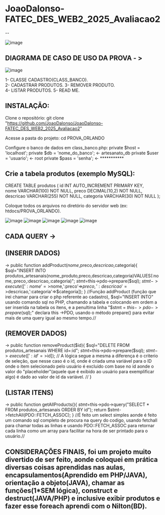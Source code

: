    
# JoaoDalonso-FATEC_DES_WEB2_2025_Avaliacao2
--

![image](https://github.com/user-attachments/assets/35d91f42-0648-4305-938e-e8ae72d39eed)  

DIAGRAMA DE CASO DE USO DA PROVA - >
--




 ![image](https://github.com/user-attachments/assets/d3725470-1b31-40ee-aecb-f16d999c9f55)








1- CLASSE CADASTRO(CLASS_BANCO).   
2- CADASTRAR PRODUTOS.
3- REMOVER PRODUTO.                                                                                                                                    
4- LISTAR PRODUTOS.
5- READ ME.                                                                                                                                                     

                                                                                                                                                       
                                                                                                      
INSTALAÇÃO:
--

Clone o repositório:
git clone "https://github.com/JoaoDalonso/JoaoDalonso-FATEC_DES_WEB2_2025_Avaliacao2"


Acesse a pasta do projeto:
cd PROVA_ORLANDO

Configure o banco de dados em class_banco.php:
private $host = 'localhost';
private $db   = 'nome_do_banco'; <- artesanato_db
private $user = 'usuario'; <- root
private $pass = 'senha'; <- ***********


Crie a tabela produtos (exemplo MySQL):
--

CREATE TABLE produtos (
  id INT AUTO_INCREMENT PRIMARY KEY,                                                                                                                       
  nome VARCHAR(100) NOT NULL,
  preco DECIMAL(10,2) NOT NULL,
  descricao VARCHAR(255) NOT NULL,
  categoria VARCHAR(30) NOT NULL
);
                                                                     

Coloque todos os arquivos no diretório do servidor web (ex: htdocs/PROVA_ORLANDO).

![image](https://github.com/user-attachments/assets/206b46db-ccf3-4b2f-b76e-4b3628b85e8a)
![image](https://github.com/user-attachments/assets/122be105-b2ad-4eae-8862-77ff1abe05c9)
![image](https://github.com/user-attachments/assets/e70f8030-8605-4a8c-be1a-f89a664e955f)
![image](https://github.com/user-attachments/assets/931575ac-4dd6-4c5e-a56b-aa8ee2110437)
![image](https://github.com/user-attachments/assets/abe2dcfa-8277-451b-8014-fe7ed49b1327)

CADA QUERY ->
--

(INSERIR DADOS)
--

-> public function addProduct($nome,$preco,$descricao,$categoria){
        $sql="INSERT INTO produtos_artesanais(nome_produto,preco,descricao,categoria)VALUES(:nome,:preco,:descricao,:categoria)";
        $stmt=$this->pdo->prepare($sql);
        $stmt->execute([':nome'=>$nome,':preco'=>$preco,':descricao'=>$descricao,':categoria'=>$categoria]);
    } //Função addProduct (função que irei chamar para criar o php referente ao cadastro), $sql="INSERT INTO" usando comando sql no PHP, chamando a tabela e colocando em ordem a ser inserida na tabela os itens, e a penultima linha "$stmt = $this->pdo->prepare($sql);" declara this ->PDO, usando o método prepare() para evitar mais de uma query igual ao mesmo tempo.//

(REMOVER DADOS)
--

->  public function removeProduct($id){
        $sql="DELETE FROM produtos_artesanais WHERE id=:id";
        $stmt=$this->pdo->prepare($sql);
        $stmt->execute([':id'=>$id]);      // A lógica segue a mesma a diferença é o criterio de seleção, que nesse caso é o id, onde é criada uma variável para o ID onde o item selecionado pelo usuário é excluido com base no id aonde o valor do "placeholder"(aquele que é exibido ao usuário para exemplificar algo) é dado ao valor de id da variável. //
    }

(LISTAR ITENS)
--

-> public function getAllProducts(){
        $stmt=$this->pdo->query("SELECT * FROM produtos_artesanais ORDER BY id");
        return $stmt->fetchAll(PDO::FETCH_ASSOC);
    }  //É feito um select simples aonde é feito um comando sql completo de procura na query do codigo, usando fetchall para chamar todas as linhas e usando PDO::FETCH_ASSOC para retornar cada linha como um array para facilitar na hora de ser printado para o usuário.//



CONSIDERAÇÕES FINAIS, foi um projeto muito divertido de ser feito, aonde coloquei em prática diversas coisas aprendidas nas aulas, encapsulamentos(Aprendido em PHP/JAVA), orientação a objeto(JAVA), chamar as funções(1*SEM lógica), construct e destruct(JAVA/PHP) e inclusive exibir produtos e fazer esse foreach aprendi com o Nilton(BD).
--















    
    


